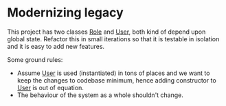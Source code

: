 # Modernizing legacy

This project has two classes [Role](./src/User.php) and [User](./src/User.php), both kind of depend upon global state. Refactor this in small iterations 
so that it is testable in isolation and it is easy to add new features.

Some ground rules:
- Assume [User](./src/User.php) is used (instantiated) in tons of places and we want to keep the changes to codebase 
minimum, hence adding constructor to [User](./src/User.php) is out of equation.
- The behaviour of the system as a whole shouldn't change.